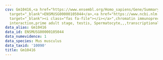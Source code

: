 ```yaml
---
csv: Gm10416,<a href="https://www.ensembl.org/Homo_sapiens/Gene/Summary?db=core;g=ENSMUSG00000105044"
  target="_blank">ENSMUSG00000105044</a>,<a href="https://www.ncbi.nlm.nih.gov/pubmed/25450459"
  target="_blank"><i class="fas fa-file"></i></a>",chromatin immunoprecipitation assay,direct
  interaction,prime adult stage, testis, Spermatocyte,,,transcriptional regulation,
data_alias: Gm10416
data_id: ENSMUSG00000105044
data_numevidence: 1
data_species: Mus musculus
data_taxid: '10090'
title: Gm10416
---
```

